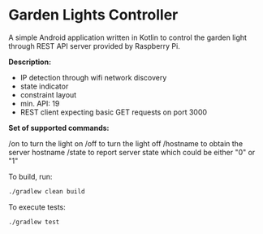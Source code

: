 # Garden Lights Controller
A simple Android application written in Kotlin to control the garden light through REST API server provided by Raspberry Pi. 

**Description:**

- IP detection through wifi network discovery
- state indicator
- constraint layout
- min. API: 19
- REST client expecting basic GET requests on port 3000

**Set of supported commands:** 

/on to turn the light on
/off to turn the light off
/hostname to obtain the server hostname
/state to report server state which could be either "0" or "1"

To build, run: 

```bash
./gradlew clean build
```

To execute tests:

```bash
./gradlew test
```

